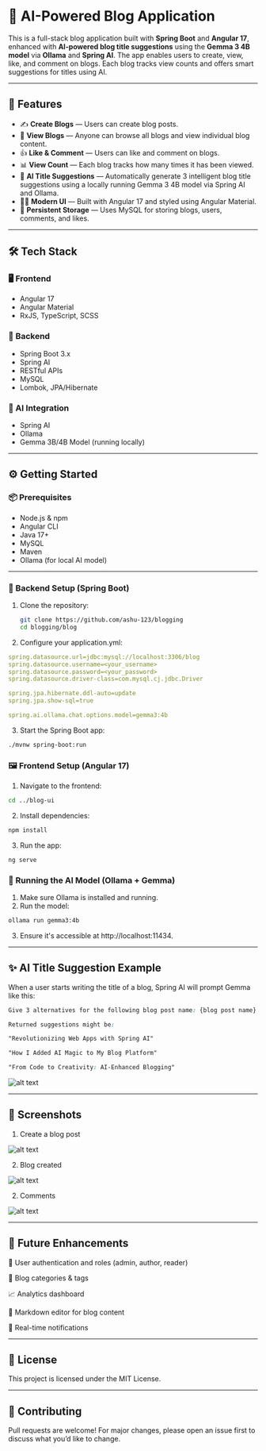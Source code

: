 # 📝 AI-Powered Blog Application

This is a full-stack blog application built with **Spring Boot** and **Angular 17**, enhanced with **AI-powered blog title suggestions** using the **Gemma 3 4B model** via **Ollama** and **Spring AI**. The app enables users to create, view, like, and comment on blogs. Each blog tracks view counts and offers smart suggestions for titles using AI.

---


## 🚀 Features

- ✍️ **Create Blogs** — Users can create blog posts.
- 👀 **View Blogs** — Anyone can browse all blogs and view individual blog content.
- 👍 **Like & Comment** — Users can like and comment on blogs.
- 📊 **View Count** — Each blog tracks how many times it has been viewed.
- 🤖 **AI Title Suggestions** — Automatically generate 3 intelligent blog title suggestions using a locally running Gemma 3 4B model via Spring AI and Ollama.
- 🧑‍🎨 **Modern UI** — Built with Angular 17 and styled using Angular Material.
- 💾 **Persistent Storage** — Uses MySQL for storing blogs, users, comments, and likes.

---


## 🛠️ Tech Stack

### 🖥️ Frontend
- Angular 17
- Angular Material
- RxJS, TypeScript, SCSS

### 🧠 Backend
- Spring Boot 3.x
- Spring AI
- RESTful APIs
- MySQL
- Lombok, JPA/Hibernate

### 🤖 AI Integration
- Spring AI
- Ollama
- Gemma 3B/4B Model (running locally)

---


## ⚙️ Getting Started

### 📦 Prerequisites

- Node.js & npm
- Angular CLI
- Java 17+
- MySQL
- Maven
- Ollama (for local AI model)

---

### 🔧 Backend Setup (Spring Boot)

1. Clone the repository:
   ```bash
   git clone https://github.com/ashu-123/blogging
   cd blogging/blog
   ```

2. Configure your application.yml:

```yaml
spring.datasource.url=jdbc:mysql://localhost:3306/blog
spring.datasource.username=<your_username>
spring.datasource.password=<your_password>
spring.datasource.driver-class=com.mysql.cj.jdbc.Driver

spring.jpa.hibernate.ddl-auto=update
spring.jpa.show-sql=true

spring.ai.ollama.chat.options.model=gemma3:4b
```

3. Start the Spring Boot app:

```bash
./mvnw spring-boot:run
```

### 🖼️ Frontend Setup (Angular 17)

1. Navigate to the frontend:

```bash
cd ../blog-ui
```

2. Install dependencies:

```bash
npm install
```

3. Run the app:

```bash
ng serve
```

### 🤖 Running the AI Model (Ollama + Gemma)

1. Make sure Ollama is installed and running.
2. Run the model:

```bash
ollama run gemma3:4b
```

3. Ensure it's accessible at http://localhost:11434.

---

## ✨ AI Title Suggestion Example

When a user starts writing the title of a blog, Spring AI will prompt Gemma like this:

```css
Give 3 alternatives for the following blog post name: {blog post name}

Returned suggestions might be:

"Revolutionizing Web Apps with Spring AI"

"How I Added AI Magic to My Blog Platform"

"From Code to Creativity: AI-Enhanced Blogging"
```
![alt text](image.png)

---


## 📸 Screenshots 

1. Create a blog post

![alt text](image-1.png)

2. Blog created

![alt text](<Screenshot 2025-05-25 150629.png>)

2. Comments

![alt text](image-2.png)

---


## 📌 Future Enhancements
🧾 User authentication and roles (admin, author, reader)

📂 Blog categories & tags

📈 Analytics dashboard

📝 Markdown editor for blog content

🔔 Real-time notifications

---


## 📄 License
This project is licensed under the MIT License.

---


## 🤝 Contributing
Pull requests are welcome! For major changes, please open an issue first to discuss what you’d like to change.
